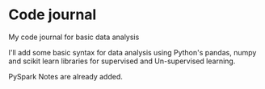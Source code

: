 # Code journal
My code journal for basic data analysis

I'll add some basic syntax for data analysis using Python's pandas, numpy and scikit learn libraries for  supervised and Un-supervised learning.

PySpark Notes are already added.
